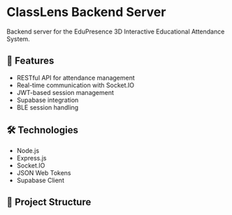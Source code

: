 # ClassLens Backend Server

Backend server for the EduPresence 3D Interactive Educational Attendance System.

## 🚀 Features

- RESTful API for attendance management
- Real-time communication with Socket.IO
- JWT-based session management
- Supabase integration
- BLE session handling

## 🛠️ Technologies

- Node.js
- Express.js
- Socket.IO
- JSON Web Tokens
- Supabase Client

## 📁 Project Structure
